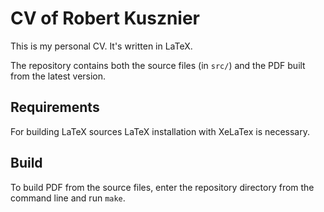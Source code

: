 CV of Robert Kusznier
=====================

This is my personal CV. It's written in LaTeX.

The repository contains both the source files (in `src/`) and the PDF built from
the latest version.

Requirements
------------

For building LaTeX sources LaTeX installation with XeLaTex is necessary.

Build
-----

To build PDF from the source files, enter the repository directory from the
command line and run `make`.
